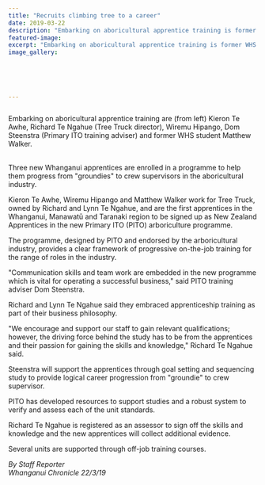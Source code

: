 ```yaml
---
title: "Recruits climbing tree to a career"
date: 2019-03-22
description: "Embarking on aboricultural apprentice training is former WHS student Matthew Walker (right)..."
featured-image: 
excerpt: "Embarking on aboricultural apprentice training is former WHS student Matthew Walker (right)."
image_gallery:
    
    
    
    
    
---
```


<p><span><img src="https://i.prcdn.co/img?regionKey=gYyjnHnBorb3wX5CxtEs8w%3d%3d" alt="" /></span></p>
<p><span>Embarking on aboricultural apprentice training are (from left) Kieron Te Awhe, Richard Te Ngahue (Tree Truck director), Wiremu Hipango, Dom Steenstra (Primary ITO training adviser) and former WHS student Matthew Walker.</span></p>
<p><br />Three new Whanganui apprentices are enrolled in a programme to help them progress from "groundies" to crew supervisors in the aboricultural industry.</p>
<p>Kieron Te Awhe, Wiremu Hipango and Matthew Walker work for Tree Truck, owned by Richard and Lynn Te Ngahue, and are the first apprentices in the Whanganui, Manawatū and Taranaki region to be signed up as New Zealand Apprentices in the new Primary ITO (PITO) arboriculture programme.</p>
<p>The programme, designed by PITO and endorsed by the arboricultural industry, provides a clear framework of progressive on-the-job training for the range of roles in the industry.</p>
<p>"Communication skills and team work are embedded in the new programme which is vital for operating a successful business," said PITO training adviser Dom Steenstra.</p>
<p>Richard and Lynn Te Ngahue said they embraced apprenticeship training as part of their business philosophy.</p>
<p>"We encourage and support our staff to gain relevant qualifications; however, the driving force behind the study has to be from the apprentices and their passion for gaining the skills and knowledge," Richard Te Ngahue said.</p>
<p>Steenstra will support the apprentices through goal setting and sequencing study to provide logical career progression from "groundie" to crew supervisor.</p>
<p>PITO has developed resources to support studies and a robust system to verify and assess each of the unit standards.</p>
<p>Richard Te Ngahue is registered as an assessor to sign off the skills and knowledge and the new apprentices will collect additional evidence.</p>
<p>Several units are supported through off-job training courses.</p>
<p><em>By Staff Reporter</em><br /><em>Whanganui Chronicle 22/3/19</em></p>

